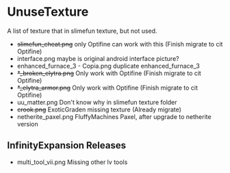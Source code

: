 # UnuseTexture

A list of texture that in slimefun texture, but not used.

* ~~slimefun_cheat.png~~ only Optifine can work with this (Finish migrate to cit Optifine)
* interface.png maybe is original android interface picture?
* enhanced_furnace_3 - Copia.png duplicate enhanced_furnace_3
* ~~*_broken_elytra.png~~ Only work with Optifine (Finish migrate to cit Optifine)
* ~~*_elytra_armor.png~~ Only work with Optifine (Finish migrate to cit Optifine)
* uu_matter.png Don't know why in slimefun texture folder
* ~~crook.png~~ ExoticGraden missing texture (Already migrate)
* netherite_paxel.png FluffyMachines Paxel, after upgrade to netherite version

## InfinityExpansion Releases

* multi_tool_vii.png Missing other lv tools
